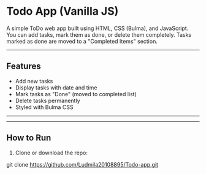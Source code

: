 # Todo App (Vanilla JS)

A simple ToDo web app built using HTML, CSS (Bulma), and JavaScript.  
You can add tasks, mark them as done, or delete them completely. Tasks marked as done are moved to a "Completed Items" section.

---

##  Features

-  Add new tasks
-  Display tasks with date and time
-  Mark tasks as "Done" (moved to completed list)
-  Delete tasks permanently
-  Styled with Bulma CSS

---


---

##  How to Run

1. Clone or download the repo:
   
git clone https://github.com/Ludmila20108895/Todo-app.git


